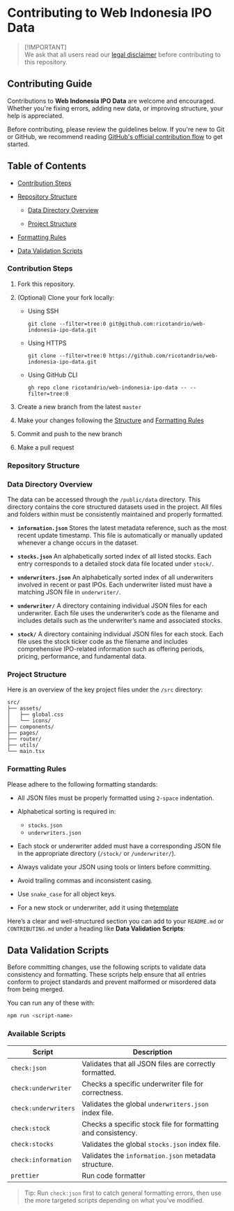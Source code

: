 # Contributing to Web Indonesia IPO Data

> [!IMPORTANT]\
> We ask that all users read our [legal disclaimer](hhttps://github.com/ricotandrio/web-indonesia-ipo-data/blob/master/DISCLAIMER.md) before contributing to this repository.

## Contributing Guide

Contributions to **Web Indonesia IPO Data** are welcome and encouraged. Whether you're fixing errors, adding new data, or improving structure, your help is appreciated.

Before contributing, please review the guidelines below. If you're new to Git or GitHub, we recommend reading [GitHub's official contribution flow](https://guides.github.com/introduction/flow/) to get started.

## Table of Contents

* [Contribution Steps](#contribution-steps)

* [Repository Structure](#repository-structure)

  * [Data Directory Overview](#data-directory-overview)

  * [Project Structure](#project-structure)

* [Formatting Rules](#formatting-rules)

* [Data Validation Scripts](#data-validation-scripts)

### Contribution Steps

1. Fork this repository.
2. (Optional) Clone your fork locally:

   - Using SSH

     ```shell
     git clone --filter=tree:0 git@github.com:ricotandrio/web-indonesia-ipo-data.git
     ```

   - Using HTTPS

     ```shell
     git clone --filter=tree:0 https://github.com/ricotandrio/web-indonesia-ipo-data.git
     ```

   - Using GitHub CLI

     ```shell
     gh repo clone ricotandrio/web-indonesia-ipo-data -- --filter=tree:0
     ```

3. Create a new branch from the latest `master`

4. Make your changes following the [Structure]($project-structure) and [Formatting Rules](#formatting-rules)

5. Commit and push to the new branch

6. Make a pull request

### Repository Structure

### Data Directory Overview

The data can be accessed through the `/public/data` directory. This directory contains the core structured datasets used in the project. All files and folders within must be consistently maintained and properly formatted.

* **`information.json`**
  Stores the latest metadata reference, such as the most recent update timestamp. This file is automatically or manually updated whenever a change occurs in the dataset.

* **`stocks.json`**
  An alphabetically sorted index of all listed stocks. Each entry corresponds to a detailed stock data file located under `stock/`.

* **`underwriters.json`**
  An alphabetically sorted index of all underwriters involved in recent or past IPOs. Each underwriter listed must have a matching JSON file in `underwriter/`.

* **`underwriter/`**
  A directory containing individual JSON files for each underwriter. Each file uses the underwriter’s code as the filename and includes details such as the underwriter’s name and associated stocks.

* **`stock/`**
  A directory containing individual JSON files for each stock. Each file uses the stock ticker code as the filename and includes comprehensive IPO-related information such as offering periods, pricing, performance, and fundamental data.

### Project Structure 

Here is an overview of the key project files under the `/src` directory:

```
src/
├── assets/
│   ├── global.css
│   └── icons/
├── components/
├── pages/
├── router/
├── utils/
└── main.tsx
```

### Formatting Rules

Please adhere to the following formatting standards:

* All JSON files must be properly formatted using `2-space` indentation.
* Alphabetical sorting is required in:

  * `stocks.json`
  * `underwriters.json`
* Each stock or underwriter added must have a corresponding JSON file in the appropriate directory (`/stock/` or `/underwriter/`).
* Always validate your JSON using tools or linters before committing.
* Avoid trailing commas and inconsistent casing.
* Use `snake_case` for all object keys.
* For a new stock or underwriter, add it using the[template](https://github.com/ricotandrio/web-indonesia-ipo-data/public/template)

Here’s a clear and well-structured section you can add to your `README.md` or `CONTRIBUTING.md` under a heading like **Data Validation Scripts**:

## Data Validation Scripts

Before committing changes, use the following scripts to validate data consistency and formatting. These scripts help ensure that all entries conform to project standards and prevent malformed or misordered data from being merged.

You can run any of these with:

```bash
npm run <script-name>
```

### Available Scripts

| Script               | Description                                                  |
| -------------------- | ------------------------------------------------------------ |
| `check:json`         | Validates that all JSON files are correctly formatted.       |
| `check:underwriter`  | Checks a specific underwriter file for correctness.          |
| `check:underwriters` | Validates the global `underwriters.json` index file.         |
| `check:stock`        | Checks a specific stock file for formatting and consistency. |
| `check:stocks`       | Validates the global `stocks.json` index file.               |
| `check:information`  | Validates the `information.json` metadata structure.         |
| `prettier`           | Run code formatter                                           |

> Tip: Run `check:json` first to catch general formatting errors, then use the more targeted scripts depending on what you’ve modified.
